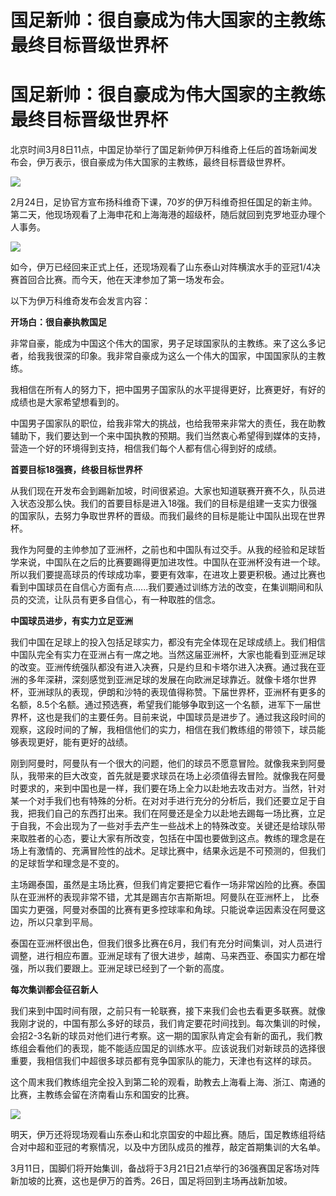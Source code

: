 # 国足新帅：很自豪成为伟大国家的主教练 最终目标晋级世界杯

# 国足新帅：很自豪成为伟大国家的主教练 最终目标晋级世界杯

北京时间3月8日11点，中国足协举行了国足新帅伊万科维奇上任后的首场新闻发布会，伊万表示，很自豪成为伟大国家的主教练，最终目标晋级世界杯。

![](https://inews.gtimg.com/om_bt/O2qPSWTYW18FsaEBBz69wn1Y1UEK_yx04a2VB_2XkpO2YAA/1000)

2月24日，足协官方宣布扬科维奇下课，70岁的伊万科维奇担任国足的新主帅。第二天，他现场观看了上海申花和上海海港的超级杯，随后就回到克罗地亚办理个人事务。

![](https://inews.gtimg.com/om_bt/OP6zQFqqpmR5I42tDXRNqjwjLTLZgRs44JOy4rJySAxdMAA/1000)

如今，伊万已经回来正式上任，还现场观看了山东泰山对阵横滨水手的亚冠1/4决赛首回合比赛。而今天，他在天津参加了第一场发布会。

以下为伊万科维奇发布会发言内容：

**开场白：很自豪执教国足**

非常自豪，能成为中国这个伟大的国家，男子足球国家队的主教练。来了这么多记者，给我我很深的印象。我非常自豪成为这么一个伟大的国家，中国国家队的主教练。

我相信在所有人的努力下，把中国男子国家队的水平提得更好，比赛更好，有好的成绩也是大家希望想看到的。

中国男子国家队的职位，给我非常大的挑战，也给我带来非常大的责任，我在助教辅助下，我们要达到一个来中国执教的预期。我们当然衷心希望得到媒体的支持，营造一个好的环境得到支持，相信我们每个人都有信心得到好的成绩。

**首要目标18强赛，终极目标世界杯**

从我们现在开发布会到踢新加坡，时间很紧迫。大家也知道联赛开赛不久，队员进入状态没那么快。我们的首要目标是进入18强。我们的目标是组建一支实力很强的国家队，去努力争取世界杯的晋级。而我们最终的目标是能让中国队出现在世界杯。

我作为阿曼的主帅参加了亚洲杯，之前也和中国队有过交手。从我的经验和足球哲学来说，中国队在之后的比赛要踢得更加进攻性。中国队在亚洲杯没有进一个球。所以我们要提高球员的传球成功率，要更有效率，在进攻上要更积极。通过比赛也看到中国球员在自信心方面有点......我们要通过训练方法的改变，在集训期间和队员的交流，让队员有更多自信心，有一种取胜的信念。

**中国球员进步，有实力立足亚洲**

我们中国在足球上的投入包括足球实力，都没有完全体现在足球成绩上。我们相信中国队完全有实力在亚洲占有一席之地。当然这届亚洲杯，大家也能看到亚洲足球的改变。亚洲传统强队都没有进入决赛，只是约旦和卡塔尔进入决赛。通过我在亚洲的多年深耕，深刻感觉到亚洲足球的发展在向欧洲足球靠近。就像卡塔尔世界杯，亚洲球队的表现，伊朗和沙特的表现值得称赞。下届世界杯，亚洲杯有更多的名额，8.5个名额。通过预选赛，希望我们能够争取到这一个名额，进军下一届世界杯，这也是我们的主要任务。目前来说，中国球员是进步了。通过我这段时间的观察，这段时间的了解，我相信他们的实力，相信在我们教练组的带领下，球员能够表现更好，能有更好的战绩。

刚到阿曼时，阿曼队有一个很大的问题，他们的球员不愿意冒险。就像我来到阿曼队，我带来的巨大改变，首先就是要求球员在场上必须值得去冒险。就像我在阿曼时要求的，来到中国也是一样，我们要在场上全力以赴地去攻击对方。当然，针对某一个对手我们也有特殊的分析。在对对手进行充分的分析后，我们还要立足于自我，把我们自己的东西打出来。我们在阿曼还是全力以赴地去踢每一场比赛，立足于自我，不会出现为了一些对手去产生一些战术上的特殊改变。关键还是给球队带来取胜者的心态，要让大家有所改变，包括在中国也要做到这点。教练的理念是在场上有激情的、充满冒险性的战术。足球比赛中，结果永远是不可预测的，但我们的足球哲学和理念是不变的。

主场踢泰国，虽然是主场比赛，但我们肯定要把它看作一场非常凶险的比赛。泰国队在亚洲杯的表现非常不错，尤其是踢吉尔吉斯斯坦。阿曼队在亚洲杯上，
比泰国实力更强，阿曼对泰国的比赛有更多控球率和角球。只能说幸运因素没在阿曼这边，所以只拿到平局。

泰国在亚洲杯很出色，但我们很多比赛在6月，我们有充分时间集训，对人员进行调整，进行相应布置。亚洲足球有了很大进步，越南、马来西亚、泰国实力都在增强，所以我们要跟上。亚洲足球已经到了一个新的高度。

**每次集训都会征召新人**

我们来到中国时间有限，之前只有一轮联赛，接下来我们会也去看更多联赛。就像我刚才说的，中国有那么多好的球员，我们肯定要花时间找到。每次集训的时候，会招2-3名新的球员对他们进行考察。这一期的国家队肯定会有新的面孔，我们教练组会看他们的表现，能不能适应国足的训练水平。应该说我们对新球员的选择很重要，我相信我们中超很多球员都有竞争国家队的能力，天津也有这样的球员。

这个周末我们教练组完全投入到第二轮的观看，助教去上海看上海、浙江、南通的比赛，主教练会留在济南看山东和国安的比赛。

![](https://inews.gtimg.com/om_bt/OCo_jTfFajvg2vtXxUqWPnNIJHAVD3BvsfOESPYJXFAbIAA/1000)

明天，伊万还将现场观看山东泰山和北京国安的中超比赛。随后，国足教练组将结合对中超和亚冠的考察情况，以及中方团队成员的推荐，敲定首期集训的大名单。

3月11日，国脚们将开始集训，备战将于3月21日21点举行的36强赛国足客场对阵新加坡的比赛，这也是伊万的首秀。26日，国足将回到主场再战新加坡。

